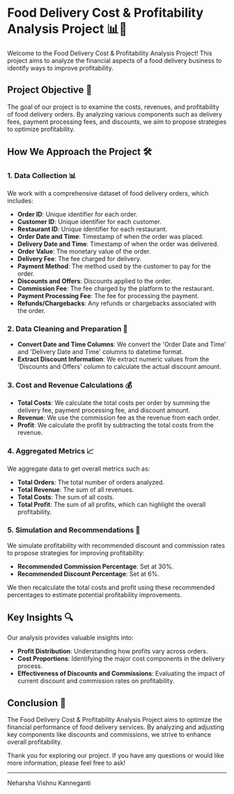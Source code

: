 # Food Delivery Cost & Profitability Analysis Project 📊🍔

Welcome to the Food Delivery Cost & Profitability Analysis Project! This project aims to analyze the financial aspects of a food delivery business to identify ways to improve profitability.

## Project Objective 🎯

The goal of our project is to examine the costs, revenues, and profitability of food delivery orders. By analyzing various components such as delivery fees, payment processing fees, and discounts, we aim to propose strategies to optimize profitability.

## How We Approach the Project 🛠️

### 1. Data Collection 📊

We work with a comprehensive dataset of food delivery orders, which includes:

- **Order ID**: Unique identifier for each order.
- **Customer ID**: Unique identifier for each customer.
- **Restaurant ID**: Unique identifier for each restaurant.
- **Order Date and Time**: Timestamp of when the order was placed.
- **Delivery Date and Time**: Timestamp of when the order was delivered.
- **Order Value**: The monetary value of the order.
- **Delivery Fee**: The fee charged for delivery.
- **Payment Method**: The method used by the customer to pay for the order.
- **Discounts and Offers**: Discounts applied to the order.
- **Commission Fee**: The fee charged by the platform to the restaurant.
- **Payment Processing Fee**: The fee for processing the payment.
- **Refunds/Chargebacks**: Any refunds or chargebacks associated with the order.

### 2. Data Cleaning and Preparation 🧹

- **Convert Date and Time Columns**: We convert the 'Order Date and Time' and 'Delivery Date and Time' columns to datetime format.
- **Extract Discount Information**: We extract numeric values from the 'Discounts and Offers' column to calculate the actual discount amount.

### 3. Cost and Revenue Calculations 💰

- **Total Costs**: We calculate the total costs per order by summing the delivery fee, payment processing fee, and discount amount.
- **Revenue**: We use the commission fee as the revenue from each order.
- **Profit**: We calculate the profit by subtracting the total costs from the revenue.

### 4. Aggregated Metrics 📈

We aggregate data to get overall metrics such as:

- **Total Orders**: The total number of orders analyzed.
- **Total Revenue**: The sum of all revenues.
- **Total Costs**: The sum of all costs.
- **Total Profit**: The sum of all profits, which can highlight the overall profitability.

### 5. Simulation and Recommendations 🚀

We simulate profitability with recommended discount and commission rates to propose strategies for improving profitability:

- **Recommended Commission Percentage**: Set at 30%.
- **Recommended Discount Percentage**: Set at 6%.

We then recalculate the total costs and profit using these recommended percentages to estimate potential profitability improvements.

## Key Insights 🔍

Our analysis provides valuable insights into:

- **Profit Distribution**: Understanding how profits vary across orders.
- **Cost Proportions**: Identifying the major cost components in the delivery process.
- **Effectiveness of Discounts and Commissions**: Evaluating the impact of current discount and commission rates on profitability.

## Conclusion 🎉

The Food Delivery Cost & Profitability Analysis Project aims to optimize the financial performance of food delivery services. By analyzing and adjusting key components like discounts and commissions, we strive to enhance overall profitability.

Thank you for exploring our project. If you have any questions or would like more information, please feel free to ask!

---

Neharsha Vishnu Kanneganti
